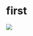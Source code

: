 # first
<img src="https://img.shields.io/badge/Firebase-FFCA28?style=flat-square&logo=firebase&logoColor=white"/>
